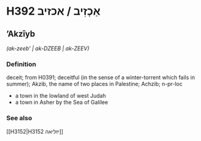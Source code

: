 # H392 אַכְזִיב / אכזיב

## ʼAkzîyb

_(ak-zeeb' | ak-DZEEB | ak-ZEEV)_

### Definition

deceit; from H0391; deceitful (in the sense of a winter-torrent which fails in summer); Akzib, the name of two places in Palestine; Achzib; n-pr-loc

- a town in the lowland of west Judah
- a town in Asher by the Sea of Galilee

### See also

[[H3152|H3152 יזליאה]]
